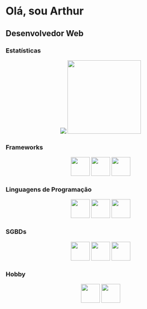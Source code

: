 # Olá, sou Arthur
## Desenvolvedor Web


### Estatísticas
<div style="text-align: center">
<img src="https://github-readme-stats.vercel.app/api?username=arthurpbarros&show_icons=true&theme=vue">
<img src="https://github-readme-stats.vercel.app/api/top-langs/?username=arthurpbarros&layout=compact&theme=vue&langs_count=6)](https://github.com/arthurpbarrosgithub-readme-stats" height="195px"/>   
</div>

### Frameworks
<div style="text-align: center">
<img src="https://cdn.jsdelivr.net/gh/devicons/devicon/icons/django/django-plain.svg" height="50px"/>
<img src="https://cdn.jsdelivr.net/gh/devicons/devicon/icons/vuejs/vuejs-original.svg" height="50px"/>
<img src="https://cdn.jsdelivr.net/gh/devicons/devicon/icons/laravel/laravel-plain.svg" height="50px"/>       
</div>


### Linguagens de Programação
<div style="text-align: center">
<img src="https://cdn.jsdelivr.net/gh/devicons/devicon/icons/python/python-original.svg" height="50px"/> 
<img src="https://cdn.jsdelivr.net/gh/devicons/devicon/icons/java/java-original.svg" height="50px"/>
<img src="https://cdn.jsdelivr.net/gh/devicons/devicon/icons/php/php-original.svg" height="50px"/>         
</div>
       
### SGBDs
<div style="text-align: center">
<img src="https://cdn.jsdelivr.net/gh/devicons/devicon/icons/mysql/mysql-original-wordmark.svg" height="50px"/>
<img src="https://cdn.jsdelivr.net/gh/devicons/devicon/icons/postgresql/postgresql-original.svg" height="50px"/> 
<img src="https://cdn.jsdelivr.net/gh/devicons/devicon/icons/microsoftsqlserver/microsoftsqlserver-plain-wordmark.svg" height="50px"//>
</div>

### Hobby
<div style="text-align: center">
<img src="https://cdn.jsdelivr.net/gh/devicons/devicon/icons/photoshop/photoshop-plain.svg" height="50px"/>
<img src="https://cdn.jsdelivr.net/gh/devicons/devicon/icons/jquery/jquery-plain-wordmark.svg" height="50px"/>
</div>
